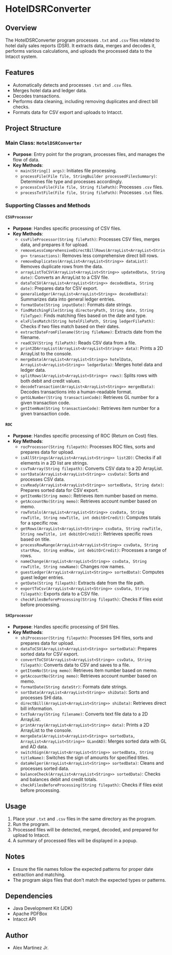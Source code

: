 # HotelDSRConverter

## Overview

The HotelDSRConverter program processes `.txt` and `.csv` files related to hotel daily sales reports (DSR). It extracts data, merges and decodes it, performs various calculations, and uploads the processed data to the Intacct system.

## Features

- Automatically detects and processes `.txt` and `.csv` files.
- Merges hotel data and ledger data.
- Decodes transactions.
- Performs data cleaning, including removing duplicates and direct bill checks.
- Formats data for CSV export and uploads to Intacct.

## Project Structure

### Main Class: `HotelDSRConverter`

- **Purpose**: Entry point for the program, processes files, and manages the flow of data.
- **Key Methods**:
  - `main(String[] args)`: Initiates file processing.
  - `processFile(File file, StringBuilder processedFilesSummary)`: Determines file type and processes accordingly.
  - `processCsvFile(File file, String filePath)`: Processes `.csv` files.
  - `processTxtFile(File file, String filePath)`: Processes `.txt` files.

### Supporting Classes and Methods

#### `CSVProcessor`
- **Purpose**: Handles specific processing of CSV files.
- **Key Methods**:
  - `csvFileProcessor(String filePath)`: Processes CSV files, merges data, and prepares it for upload.
  - `removeLessComprehensiveDirectBillRows(ArrayList<ArrayList<String>> transactions)`: Removes less comprehensive direct bill rows.
  - `removeDuplicates(ArrayList<ArrayList<String>> dataList)`: Removes duplicate rows from the data.
  - `arrayListToCSV(ArrayList<ArrayList<String>> updatedData, String date)`: Converts an ArrayList to a CSV file.
  - `dataToCSV(ArrayList<ArrayList<String>> decodedData, String date)`: Prepares data for CSV export.
  - `generalLedger(ArrayList<ArrayList<String>> decodedData)`: Summarizes data into general ledger entries.
  - `formatDate(String inputDate)`: Formats date strings.
  - `findMatchingFile(String directoryPath, String date, String fileType)`: Finds matching files based on the date and type.
  - `elxFilesMatch(String hotelFilePath, String ledgerFilePath)`: Checks if two files match based on their dates.
  - `extractDateFromFilename(String fileName)`: Extracts date from the filename.
  - `readCSV(String filePath)`: Reads CSV data from a file.
  - `print2DArrayList(ArrayList<ArrayList<String>> data)`: Prints a 2D ArrayList to the console.
  - `mergeData(ArrayList<ArrayList<String>> hotelData, ArrayList<ArrayList<String>> ledgerData)`: Merges hotel data and ledger data.
  - `splitRows(ArrayList<ArrayList<String>> rows)`: Splits rows with both debit and credit values.
  - `decodeTransaction(ArrayList<ArrayList<String>> mergedData)`: Decodes transactions into a human-readable format.
  - `getGLNumber(String transactionCode)`: Retrieves GL number for a given transaction code.
  - `getItemNum(String transactionCode)`: Retrieves item number for a given transaction code.

#### `ROC`
- **Purpose**: Handles specific processing of ROC (Return on Cost) files.
- **Key Methods**:
  - `rocProcessor(String filepath)`: Processes ROC files, sorts and prepares data for upload.
  - `isAllStrings(ArrayList<ArrayList<String>> list2D)`: Checks if all elements in a 2D list are strings.
  - `csvToArray(String filepath)`: Converts CSV data to a 2D ArrayList.
  - `sortData(ArrayList<ArrayList<String>> csvData)`: Sorts and processes CSV data.
  - `csvReady(ArrayList<ArrayList<String>> sortedData, String date)`: Prepares sorted data for CSV export.
  - `getItemNo(String memo)`: Retrieves item number based on memo.
  - `getAccountNo(String memo)`: Retrieves account number based on memo.
  - `rowTotals(ArrayList<ArrayList<String>> csvData, String rowTitle, String newTitle, int debitOrCredit)`: Computes totals for a specific row.
  - `getRows(ArrayList<ArrayList<String>> csvData, String rowTitle, String newTitle, int debitOrCredit)`: Retrieves specific rows based on title.
  - `processRowRange(ArrayList<ArrayList<String>> csvData, String startRow, String endRow, int debitOrCredit)`: Processes a range of rows.
  - `nameChange(ArrayList<ArrayList<String>> csvData, String rowTitle, String newName)`: Changes row names.
  - `guestLedger(ArrayList<ArrayList<String>> sortedData)`: Computes guest ledger entries.
  - `getDate(String filepath)`: Extracts date from the file path.
  - `exportToCsv(ArrayList<ArrayList<String>> csvData, String filepath)`: Exports data to a CSV file.
  - `checkFilesBeforeProcessing(String filepath)`: Checks if files exist before processing.

#### `SHIprocessor`
- **Purpose**: Handles specific processing of SHI files.
- **Key Methods**:
  - `shiProcessor(String filepath)`: Processes SHI files, sorts and prepares data for upload.
  - `dataToCSV(ArrayList<ArrayList<String>> sortedData)`: Prepares sorted data for CSV export.
  - `convertToCSV(ArrayList<ArrayList<String>> csvData, String filepath)`: Converts data to CSV and saves to a file.
  - `getItemNo(String memo)`: Retrieves item number based on memo.
  - `getAccountNo(String memo)`: Retrieves account number based on memo.
  - `formatDate(String dateStr)`: Formats date strings.
  - `sortData(ArrayList<ArrayList<String>> shiData)`: Sorts and processes SHI data.
  - `directBill(ArrayList<ArrayList<String>> shiData)`: Retrieves direct bill information.
  - `txtToArray(String filename)`: Converts text file data to a 2D ArrayList.
  - `printArray(ArrayList<ArrayList<String>> data)`: Prints a 2D ArrayList to the console.
  - `mergeData(ArrayList<ArrayList<String>> sortedData, ArrayList<ArrayList<String>> GLandAD)`: Merges sorted data with GL and AD data.
  - `switchSign(ArrayList<ArrayList<String>> sortedData, String titleName)`: Switches the sign of amounts for specified titles.
  - `dataHelper(ArrayList<ArrayList<String>> sortedData)`: Cleans and processes sorted data.
  - `balanceCheck(ArrayList<ArrayList<String>> sortedData)`: Checks and balances debit and credit totals.
  - `checkFilesBeforeProcessing(String filepath)`: Checks if files exist before processing.

## Usage

1. Place your `.txt` and `.csv` files in the same directory as the program.
2. Run the program.
3. Processed files will be detected, merged, decoded, and prepared for upload to Intacct.
4. A summary of processed files will be displayed in a popup.

## Notes

- Ensure the file names follow the expected patterns for proper date extraction and matching.
- The program skips files that don't match the expected types or patterns.

## Dependencies

- Java Development Kit (JDK)
- Apache PDFBox
- Intacct API

## Author

- Alex Martinez Jr.
